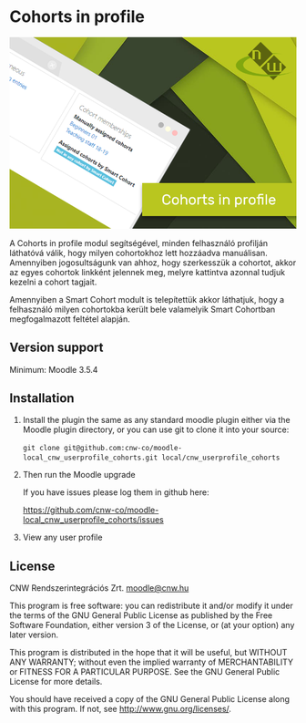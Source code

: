 # Cohorts in profile #

![](docs/splash.png?raw=true)

A Cohorts in profile modul segítségével, minden felhasználó profilján láthatóvá válik, hogy milyen cohortokhoz lett hozzáadva manuálisan. Amennyiben jogosultságunk van ahhoz, hogy szerkesszük a cohortot, akkor az egyes cohortok linkként jelennek meg, melyre kattintva azonnal tudjuk kezelni a cohort tagjait.

Amennyiben a Smart Cohort modult is telepítettük akkor láthatjuk, hogy a felhasználó milyen cohortokba került bele valamelyik Smart Cohortban megfogalmazott feltétel alapján.

## Version support ##

Minimum: Moodle 3.5.4

## Installation ##

1. Install the plugin the same as any standard moodle plugin either via the
Moodle plugin directory, or you can use git to clone it into your source:

     `git clone git@github.com:cnw-co/moodle-local_cnw_userprofile_cohorts.git local/cnw_userprofile_cohorts`
     
2. Then run the Moodle upgrade

    If you have issues please log them in github here:
    
    https://github.com/cnw-co/moodle-local_cnw_userprofile_cohorts/issues
    
3. View any user profile


## License ##

CNW Rendszerintegrációs Zrt. <moodle@cnw.hu>

This program is free software: you can redistribute it and/or modify it under
the terms of the GNU General Public License as published by the Free Software
Foundation, either version 3 of the License, or (at your option) any later
version.

This program is distributed in the hope that it will be useful, but WITHOUT ANY
WARRANTY; without even the implied warranty of MERCHANTABILITY or FITNESS FOR A
PARTICULAR PURPOSE.  See the GNU General Public License for more details.

You should have received a copy of the GNU General Public License along with
this program.  If not, see <http://www.gnu.org/licenses/>.
